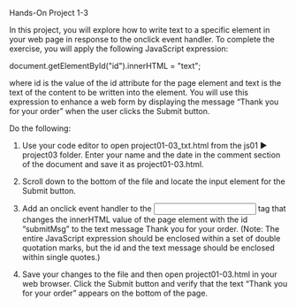 Hands-On Project 1-3

In this project, you will explore how to write text to a specific element in your web page in response to the onclick event handler. To complete the exercise, you will apply the following JavaScript expression:

document.getElementById("id").innerHTML = "text";

where id is the value of the id attribute for the page element and text is the text of the content to be written into the element. You will use this expression to enhance a web form by displaying the message “Thank you for your order” when the user clicks the Submit button.

Do the following:

1. Use your code editor to open project01-03_txt.html from the js01 ► project03 folder. Enter your name and the date in the comment section of the document and save it as project01-03.html.

2. Scroll down to the bottom of the file and locate the input element for the Submit button.

3. Add an onclick event handler to the <input> tag that changes the innerHTML value of the page element with the id “submitMsg” to the text message Thank you for your order. (Note: The entire JavaScript expression should be enclosed within a set of double quotation marks, but the id and the text message should be enclosed within single quotes.)

4. Save your changes to the file and then open project01-03.html in your web browser. Click the Submit button and verify that the text “Thank you for your order” appears on the bottom of the page.